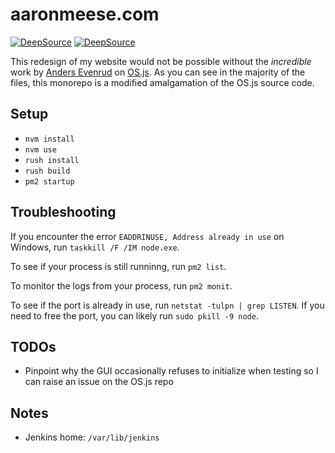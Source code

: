 # aaronmeese.com

[![DeepSource](https://deepsource.io/gh/ajmeese7/aaronmeese.com.svg/?label=active+issues&show_trend=true&token=CRr7brFwKTb7yUJpTlVeUpjA)](https://deepsource.io/gh/ajmeese7/aaronmeese.com/?ref=repository-badge)
[![DeepSource](https://deepsource.io/gh/ajmeese7/aaronmeese.com.svg/?label=resolved+issues&show_trend=true&token=CRr7brFwKTb7yUJpTlVeUpjA)](https://deepsource.io/gh/ajmeese7/aaronmeese.com/?ref=repository-badge)

This redesign of my website would not be possible without the _incredible_ work by [Anders Evenrud](https://github.com/andersevenrud) on [OS.js](https://github.com/os-js/OS.js). As you can see in the majority of the files, this monorepo is a modified amalgamation of the OS.js source code.

## Setup

- `nvm install`
- `nvm use`
- `rush install`
- `rush build`
- `pm2 startup`

## Troubleshooting

If you encounter the error `EADDRINUSE, Address already in use` on Windows, run `taskkill /F /IM node.exe`.

To see if your process is still runninng, run `pm2 list`.

To monitor the logs from your process, run `pm2 monit`.

To see if the port is already in use, run `netstat -tulpn | grep LISTEN`. If you need to free the port, you can likely run `sudo pkill -9 node`.

## TODOs

- Pinpoint why the GUI occasionally refuses to initialize when testing so I can raise an issue on the OS.js repo

## Notes

- Jenkins home: `/var/lib/jenkins`
